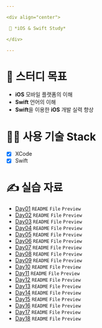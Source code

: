 ```yaml
---

<div align="center">

 💜 *iOS & Swift Study*

</div>

---
```


# 🧐 스터디 목표
- **iOS** 모바일 플랫폼의 이해  
- **Swift** 언어의 이해  
- **Swift**을 이용한 **iOS** 개발 실력 향상  

# 👨‍💻 사용 기술 Stack
- [x] XCode  
- [x] Swift  

# ✍️ 실습 자료
- [Day01](https://github.com/DCherish/iOS_N_Swift/tree/main/Day01)  `README` `File` `Preview`  
- [Day02](https://github.com/DCherish/iOS_N_Swift/tree/main/Day02)  `README` `File` `Preview`  
- [Day03](https://github.com/DCherish/iOS_N_Swift/tree/main/Day03)  `README` `File` `Preview`  
- [Day04](https://github.com/DCherish/iOS_N_Swift/tree/main/Day04)  `README` `File` `Preview`  
- [Day05](https://github.com/DCherish/iOS_N_Swift/tree/main/Day05)  `README` `File` `Preview`  
- [Day06](https://github.com/DCherish/iOS_N_Swift/tree/main/Day06)  `README` `File` `Preview`  
- [Day07](https://github.com/DCherish/iOS_N_Swift/tree/main/Day07)  `README` `File` `Preview`  
- [Day08](https://github.com/DCherish/iOS_N_Swift/tree/main/Day08)  `README` `File` `Preview`  
- [Day09](https://github.com/DCherish/iOS_N_Swift/tree/main/Day09)  `README` `File` `Preview`  
- [Day10](https://github.com/DCherish/iOS_N_Swift/tree/main/Day10)  `README` `File` `Preview`  
- [Day11](https://github.com/DCherish/iOS_N_Swift/tree/main/Day11)  `README` `File` `Preview`  
- [Day12](https://github.com/DCherish/iOS_N_Swift/tree/main/Day12)  `README` `File` `Preview`  
- [Day13](https://github.com/DCherish/iOS_N_Swift/tree/main/Day13)  `README` `File` `Preview`  
- [Day14](https://github.com/DCherish/iOS_N_Swift/tree/main/Day14)  `README` `File` `Preview`  
- [Day15](https://github.com/DCherish/iOS_N_Swift/tree/main/Day15)  `README` `File` `Preview`  
- [Day16](https://github.com/DCherish/iOS_N_Swift/tree/main/Day16)  `README` `File` `Preview`  
- [Day17](https://github.com/DCherish/iOS_N_Swift/tree/main/Day17)  `README` `File` `Preview`  
- [Day18](https://github.com/DCherish/iOS_N_Swift/tree/main/Day18)  `README` `File` `Preview`  